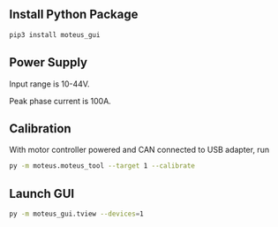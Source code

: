 ## Install Python Package

```bash
pip3 install moteus_gui
```

## Power Supply

Input range is 10-44V.

Peak phase current is 100A.

## Calibration

With motor controller powered and CAN connected to USB adapter, run 

```bash
py -m moteus.moteus_tool --target 1 --calibrate
```

## Launch GUI

```bash
py -m moteus_gui.tview --devices=1
```